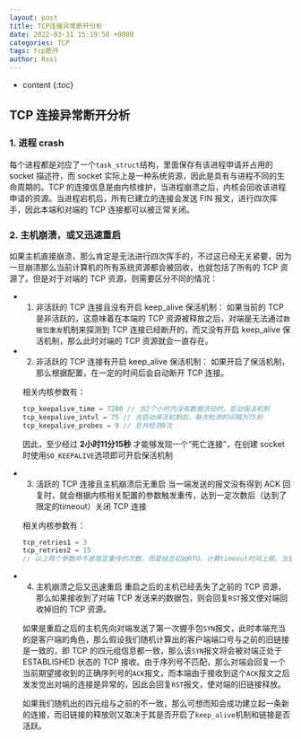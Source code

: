 ```yaml
---
layout: post
title: TCP连接异常断开分析
date: 2022-03-31 15:19:56 +0800
categories: TCP
tags: tcp断开
author: Rxsi
---
```


* content
{:toc}

## TCP 连接异常断开分析
### 1. 进程 crash
每个进程都是对应了一个`task_struct`结构，里面保存有该进程申请并占用的 socket 描述符，而 socket 实际上是一种系统资源，因此是具有与进程不同的生命周期的。TCP 的连接信息是由内核维护，当进程崩溃之后，内核会回收该进程申请的资源。当进程宕机后，所有已建立的连接会发送 FIN 报文，进行四次挥手，因此本端和对端的 TCP 连接都可以被正常关闭。
<!--more-->

### 2. 主机崩溃，或又迅速重启
如果主机直接崩溃，那么肯定是无法进行四次挥手的，不过这已经无关紧要，因为一旦崩溃那么当前计算机的所有系统资源都会被回收，也就包括了所有的 TCP 资源了。但是对于对端的 TCP 资源，则需要区分不同的情况：

- 1) 非活跃的 TCP 连接且没有开启 keep_alive 保活机制：
    如果当前的 TCP 是非活跃的，这意味着在本端的 TCP 资源被释放之后，对端是无法通过`数据包重发`机制来探测到 TCP 连接已经断开的，而又没有开启 keep_alive 保活机制，那么此时对端的 TCP 资源就会一直存在。

- 2) 非活跃的 TCP 连接有开启 keep_alive 保活机制：
    如果开启了保活机制，那么根据配置，在一定的时间后会自动断开 TCP 连接。
    
    相关内核参数有： 
    ```c
    tcp_keepalive_time = 7200 // 当2个小时内没有数据流动时，启动保活机制
    tcp_keepalive_intvl = 75 // 当启动保活机制后，每次检测的间隔为75秒
    tcp_keepalive_probes = 9 // 总共检测9次
    ```
    因此，至少经过 **2小时11分15秒** 才能够发现一个“死亡连接”，在创建 socket 时使用`SO_KEEPALIVE`选项即可开启保活机制

- 3) 活跃的 TCP 连接且主机崩溃后无重启
    当一端发送的报文没有得到 ACK 回复时，就会根据内核相关配置的参数触发重传，达到一定次数后（达到了限定的timeout）关闭 TCP 连接
    
    相关内核参数有： 
    ```c
    tcp_retries1 = 3
    tcp_retries2 = 15
    // 以上两个参数并不是限定重传的次数，而是结合初始RTO，计算timeout时间上限。当重传的时间间隔（以2的倍数倍增）超过该timeout参数，则中断TCP连接
    ```

- 4) 主机崩溃之后又迅速重启
    重启之后的主机已经丢失了之前的 TCP 资源，那么如果接收到了对端 TCP 发送来的数据包，则会回复`RST`报文使对端回收掉旧的 TCP 资源。
    
    如果是重启之后的主机先向对端发送了第一次握手包`SYN`报文，此时本端充当的是客户端的角色，那么假设我们随机计算出的客户端端口号与之前的旧链接是一致的，即 TCP 的四元组信息都一致，那么该`SYN`报文将会被对端正处于 ESTABLISHED 状态的 TCP 接收。由于序列号不匹配，那么对端会回复一个当前期望接收到的正确序列号的`ACK`报文，而本端由于接收到这个`ACK`报文之后发发觉出对端的连接是异常的，因此会回复`RST`报文，使对端的旧链接释放。

    如果我们随机出的四元组与之前的不一致，那么可想而知会成功建立起一条新的连接，而旧链接的释放则又取决于其是否开启了`keep_alive`机制和链接是否活跃。